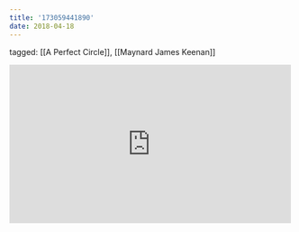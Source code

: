 ```yaml
---
title: '173059441890'
date: 2018-04-18
---
```

tagged: [[A Perfect Circle]], [[Maynard James Keenan]]
<iframe allow="accelerometer; autoplay; clipboard-write; encrypted-media; gyroscope; picture-in-picture" allowfullscreen="" frameborder="0" height="281" id="youtube_iframe" src="https://www.youtube.com/embed/r03V9OEJlgg?feature=oembed&amp;enablejsapi=1&amp;origin=https://safe.txmblr.com&amp;wmode=opaque" width="500"></iframe>